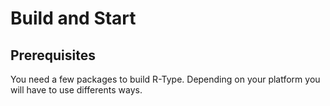 # Build and Start

## 	Prerequisites

You need a few packages to build R-Type. Depending on your platform you will have to use differents ways.